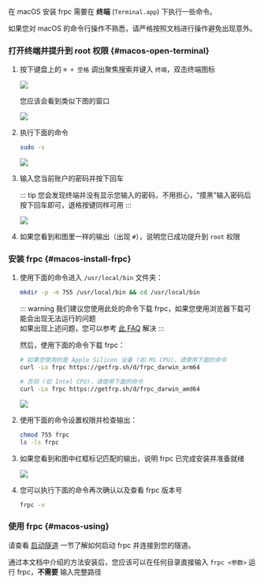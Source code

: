 在 macOS 安装 frpc 需要在 **终端** (`Terminal.app`) 下执行一些命令。

如果您对 macOS 的命令行操作不熟悉，请严格按照文档进行操作避免出现意外。

### 打开终端并提升到 root 权限 {#macos-open-terminal}

1. 按下键盘上的 `⌘ + 空格` 调出聚焦搜索并键入 `终端`，双击终端图标

   ![](_images/macos-0.png)

   您应该会看到类似下图的窗口

   ![](_images/macos-1.png)

2. 执行下面的命令

   ```bash
   sudo -s
   ```

   ![](_images/macos-2.png)

3. 输入您当前账户的密码并按下回车

   ::: tip
   您会发现终端并没有显示您输入的密码，不用担心，“摸黑”输入密码后按下回车即可，退格按键同样可用
   :::

   ![](_images/macos-3.png)

4. 如果您看到和图里一样的输出（出现 `#`），说明您已成功提升到 `root` 权限

### 安装 frpc {#macos-install-frpc}

1. 使用下面的命令进入 `/usr/local/bin` 文件夹：

   ```bash
   mkdir -p -m 755 /usr/local/bin && cd /usr/local/bin
   ```

   ::: warning
   我们建议您使用此处的命令下载 frpc，如果您使用浏览器下载可能会出现无法运行的问题  
   如果出现上述问题，您可以参考 [此 FAQ](/faq/frpc#macos-run-frpc-issue) 解决
   :::

   然后，使用下面的命令下载 frpc：

   ```bash
   # 如果您使用的是 Apple Silicon 设备 (如 M1 CPU)，请使用下面的命令
   curl -Lo frpc https://getfrp.sh/d/frpc_darwin_arm64

   # 否则 (如 Intel CPU)，请使用下面的命令
   curl -Lo frpc https://getfrp.sh/d/frpc_darwin_amd64
   ```

   ![](_images/macos-4.png)

2. 使用下面的命令设置权限并检查输出：

   ```bash
   chmod 755 frpc
   ls -ls frpc
   ```

3. 如果您看到和图中红框标记匹配的输出，说明 frpc 已完成安装并准备就绪

   ![](_images/macos-5.png)

4. 您可以执行下面的命令再次确认以及查看 frpc 版本号

   ```bash
   frpc -v
   ```

### 使用 frpc {#macos-using}

请查看 [启动隧道](#running-frpc) 一节了解如何启动 frpc 并连接到您的隧道。

通过本文档中介绍的方法安装后，您应该可以在任何目录直接输入 `frpc <参数>` 运行 frpc，**不需要** 输入完整路径
